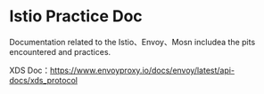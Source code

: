 # Istio Practice Doc
Documentation related to the Istio、Envoy、Mosn includea the pits encountered and practices.

XDS Doc：https://www.envoyproxy.io/docs/envoy/latest/api-docs/xds_protocol

